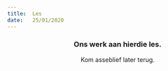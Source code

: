 ```yaml
---
title:  Les
date:   25/01/2020
---
```


### <center>Ons werk aan hierdie les.</center>
<center>Kom asseblief later terug.</center>
